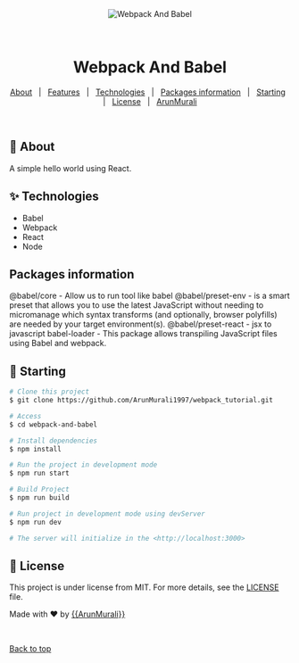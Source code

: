 <div align="center" id="top"> 
  <img src="./.github/app.gif" alt="Webpack And Babel" />

&#xa0;

  <!-- <a href="https://webpackandbabel.netlify.app">Demo</a> -->
</div>

<h1 align="center">Webpack And Babel</h1>

<p align="center">
  <a href="#dart-about">About</a> &#xa0; | &#xa0; 
  <a href="#sparkles-features">Features</a> &#xa0; | &#xa0;
  <a href="#rocket-technologies">Technologies</a> &#xa0; | &#xa0;
  <a href="#">Packages information</a> &#xa0; | &#xa0;
  <a href="#checkered_flag-starting">Starting</a> &#xa0; | &#xa0;
  <a href="#memo-license">License</a> &#xa0; | &#xa0;
  <a href="https://github.com/ArunMurali1997" target="_blank">ArunMurali</a>
</p>

<br>

## :dart: About

A simple hello world using React.

## :sparkles: Technologies

- Babel
- Webpack
- React
- Node

## Packages information

@babel/core - Allow us to run tool like babel
@babel/preset-env - is a smart preset that allows you to use the latest JavaScript without needing to micromanage which syntax transforms (and optionally, browser polyfills) are needed by your target environment(s).
@babel/preset-react - jsx to javascript
babel-loader - This package allows transpiling JavaScript files using Babel and webpack.

## :checkered_flag: Starting

```bash
# Clone this project
$ git clone https://github.com/ArunMurali1997/webpack_tutorial.git

# Access
$ cd webpack-and-babel

# Install dependencies
$ npm install

# Run the project in development mode
$ npm run start

# Build Project
$ npm run build

# Run project in development mode using devServer
$ npm run dev

# The server will initialize in the <http://localhost:3000>
```

## :memo: License

This project is under license from MIT. For more details, see the [LICENSE](LICENSE.md) file.

Made with :heart: by <a href="https://github.com/ArunMurali1997" target="_blank">{{ArunMurali}}</a>

&#xa0;

<a href="#top">Back to top</a>
